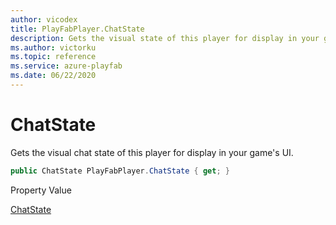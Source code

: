 ```yaml
---
author: vicodex
title: PlayFabPlayer.ChatState
description: Gets the visual state of this player for display in your game's UI.
ms.author: victorku
ms.topic: reference
ms.service: azure-playfab
ms.date: 06/22/2020
---
```


# ChatState

Gets the visual chat state of this player for display in your game's UI.

```csharp
public ChatState PlayFabPlayer.ChatState { get; }
```

Property Value

[ChatState](../../../enums/partyunitychatstate.md)

